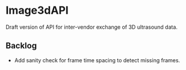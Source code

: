 # Image3dAPI
Draft version of API for inter-vendor exchange of 3D ultrasound data.

## Backlog
* Add sanity check for frame time spacing to detect missing frames.
